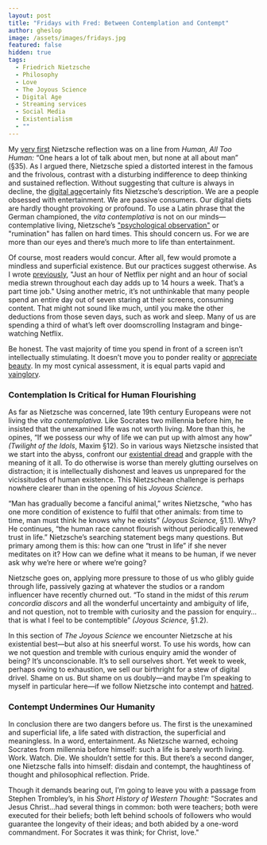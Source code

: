```yaml
---
layout: post
title: "Fridays with Fred: Between Contemplation and Contempt"
author: gheslop
image: /assets/images/fridays.jpg
featured: false
hidden: true
tags:
  - Friedrich Nietzsche
  - Philosophy
  - Love
  - The Joyous Science
  - Digital Age
  - Streaming services
  - Social Media
  - Existentialism
  - ""
---
```

My [very first](https://rekindle.co.za/content/2020-07-03-nietzsche) Nietzsche reflection was on a line from *Human, All Too Human:* “One hears a lot of talk about men, but none at all about man” (§35). As I argued there, Nietzsche spied a distorted interest in the famous and the frivolous, contrast with a disturbing indifference to deep thinking and sustained reflection. Without suggesting that culture is always in decline, the [digital age](https://rekindle.co.za/content/2023-03-17-doodle-our-digital-age-isn-t-the-golden-age)certainly fits Nietzsche’s description. We are a people obsessed with entertainment. We are passive consumers. Our digital diets are hardly thought provoking or profound. To use a Latin phrase that the German championed, the *vita contemplativa* is not on our minds—contemplative living, Nietzsche’s ["psychological observation"](https://rekindle.co.za/content/2025-06-20-no-more-fridays-with-fred) or "rumination" has fallen on hard times. This should concern us. For we are more than our eyes and there’s much more to life than entertainment.

Of course, most readers would concur. After all, few would promote a mindless and superficial existence. But our practices suggest otherwise. As I wrote [previously](https://rekindle.co.za/content/2021-06-02-wendell-berry-consumerism), "Just an hour of Netflix per night and an hour of social media strewn throughout each day adds up to 14 hours a week. That’s a part time job." Using another metric, it’s not unthinkable that many people spend an entire day out of seven staring at their screens, consuming content. That might not sound like much, until you make the other deductions from those seven days, such as work and sleep. Many of us are spending a third of what’s left over doomscrolling Instagram and binge-watching Netflix.

Be honest. The vast majority of time you spend in front of a screen isn’t intellectually stimulating. It doesn’t move you to ponder reality or [appreciate beauty](https://rekindle.co.za/content/2025-08-28-the-goldfinch-social-media-beauty). In my most cynical assessment, it is equal parts vapid and [vainglory](https://rekindle.co.za/content/2021-11-29-tyler-durden-social-media-mental-health).

### Contemplation Is Critical for Human Flourishing

As far as Nietzsche was concerned, late 19th century Europeans were not living the *vita contemplativa.* Like Socrates two millennia before him, he insisted that the unexamined life was not worth living. More than this, he opines, “If we possess our why of life we can put up with almost any how” *(Twilight of the Idols*, Maxim §12). So in various ways Nietzsche insisted that we start into the abyss, confront our [existential dread](https://rekindle.co.za/content/2024-04-18-death) and grapple with the meaning of it all. To do otherwise is worse than merely glutting ourselves on distraction; it is intellectually dishonest and leaves us unprepared for the vicissitudes of human existence. This Nietzschean challenge is perhaps nowhere clearer than in the opening of his *Joyous Science*.

“Man has gradually become a fanciful animal,” writes Nietzsche, “who has one more condition of existence to fulfil that other animals: from time to time, man must think he knows why he exists” *(Joyous Science,* §1.1). Why? He continues, “the human race cannot flourish without periodically renewed trust in life.” Nietzsche’s searching statement begs many questions. But primary among them is this: how can one “trust in life” if she never meditates on it? How can we define what it means to be human, if we never ask why we’re here or where we’re going?

Nietzsche goes on, applying more pressure to those of us who glibly guide through life, passively gazing at whatever the studios or a random influencer have recently churned out. “To stand in the midst of this *rerum concordia discors* and all the wonderful uncertainty and ambiguity of life, and not question, not to tremble with curiosity and the passion for enquiry…that is what I feel to be contemptible” *(Joyous Science,* §1.2).

In this section of *The Joyous Science* we encounter Nietzsche at his existential best—but also at his sneerful worst. To use his words, how can we not question and tremble with curious enquiry amid the wonder of being? It’s unconscionable. It’s to sell ourselves short. Yet week to week, perhaps owing to exhaustion, we sell our birthright for a stew of digital drivel. Shame on us. But shame on us doubly—and maybe I’m speaking to myself in particular here—if we follow Nietzsche into contempt and [hatred](https://rekindle.co.za/content/2020-07-31-fridays-with-fred).

### Contempt Undermines Our Humanity

In conclusion there are two dangers before us. The first is the unexamined and superficial life, a life sated with distraction, the superficial and meaningless. In a word, entertainment. As Nietzsche warned, echoing Socrates from millennia before himself: such a life is barely worth living. Work. Watch. Die. We shouldn’t settle for this. But there’s a second danger, one Nietzsche falls into himself: disdain and contempt, the haughtiness of thought and philosophical reflection. Pride.

Though it demands bearing out, I’m going to leave you with a passage from Stephen Trombley’s, in his *Short History of Western Thought:* "Socrates and Jesus Christ…had several things in common: both were teachers; both were executed for their beliefs; both left behind schools of followers who would guarantee the longevity of their ideas; and both abided by a one-word commandment. For Socrates it was think; for Christ, love."
